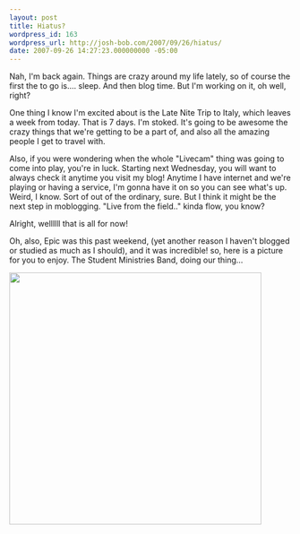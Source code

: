 ```yaml
---
layout: post
title: Hiatus?
wordpress_id: 163
wordpress_url: http://josh-bob.com/2007/09/26/hiatus/
date: 2007-09-26 14:27:23.000000000 -05:00
---
```

Nah, I'm back again. Things are crazy around my life lately, so of course the first the to go is.... sleep. And then blog time. But I'm working on it, oh well, right?

One thing I know I'm excited about is the Late Nite Trip to Italy, which leaves a week from today. That is 7 days. I'm stoked. It's going to be awesome the crazy things that we're getting to be a part of, and also all the amazing people I get to travel with.

Also, if you were wondering when the whole "Livecam" thing was going to come into play, you're in luck. Starting next Wednesday, you will want to always check it anytime you visit my blog! Anytime I have internet and we're playing or having a service, I'm gonna have it on so you can see what's up. Weird, I know. Sort of out of the ordinary, sure. But I think it might be the next step in moblogging. "Live from the field.." kinda flow, you know?

Alright, wellllll that is all for now!

Oh, also, Epic was this past weekend, (yet another reason I haven't blogged or studied as much as I should), and it was incredible! so, here is a picture for you to enjoy. The Student Ministries Band, doing our thing...

<a href="http://www.divshare.com/img/2119987-8b8.JPG"><img src="http://www.divshare.com/img/2119987-8b8.JPG" width="450" /></a>
